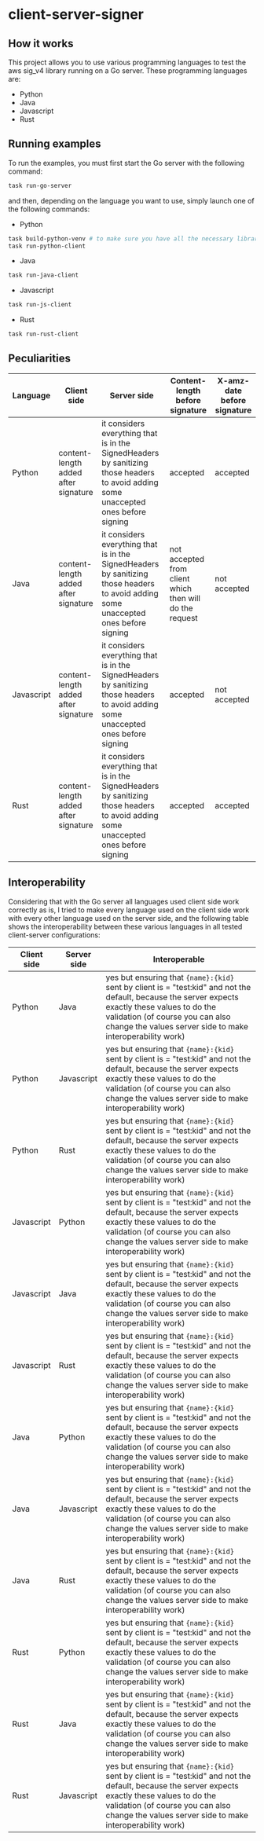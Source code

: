 # client-server-signer

## How it works

This project allows you to use various programming languages ​​to test the aws sig_v4 library running on a Go server. These programming languages ​​are:

- Python
- Java
- Javascript
- Rust

## Running examples

To run the examples, you must first start the Go server with the following command:

```bash
task run-go-server
```

and then, depending on the language you want to use, simply launch one of the following commands:

- Python

```bash
task build-python-venv # to make sure you have all the necessary libraries in the virtual environment
task run-python-client
```

- Java

```bash
task run-java-client
```

- Javascript

```bash
task run-js-client
```

- Rust

```bash
task run-rust-client
```

## Peculiarities

| Language | Client side | Server side | Content-length before signature | X-amz-date before signature |
| -------- | ----------- | ----------- | ------------------------------- | --------------------------- |
| Python | content-length added after signature | it considers everything that is in the SignedHeaders by sanitizing those headers to avoid adding some unaccepted ones before signing | accepted | accepted |
| Java | content-length added after signature | it considers everything that is in the SignedHeaders by sanitizing those headers to avoid adding some unaccepted ones before signing | not accepted from client which then will do the request | not accepted |
| Javascript | content-length added after signature | it considers everything that is in the SignedHeaders by sanitizing those headers to avoid adding some unaccepted ones before signing | accepted | not accepted |
| Rust | content-length added after signature | it considers everything that is in the SignedHeaders by sanitizing those headers to avoid adding some unaccepted ones before signing | accepted | accepted |

## Interoperability

Considering that with the Go server all languages used client side work correctly as is, I tried to make every language used on the client side work with every other language used on the server side, and the following table shows the interoperability between these various languages ​​in all tested client-server configurations:

| Client side | Server side | Interoperable |
| ----------- | ----------- | ------------- |
| Python | Java | yes but ensuring that `{name}:{kid}` sent by client is = "test:kid" and not the default, because the server expects exactly these values to do the validation (of course you can also change the values server side to make interoperability work) |
| Python | Javascript | yes but ensuring that `{name}:{kid}` sent by client is = "test:kid" and not the default, because the server expects exactly these values to do the validation (of course you can also change the values server side to make interoperability work) |
| Python | Rust | yes but ensuring that `{name}:{kid}` sent by client is = "test:kid" and not the default, because the server expects exactly these values to do the validation (of course you can also change the values server side to make interoperability work) |
| Javascript | Python | yes but ensuring that `{name}:{kid}` sent by client is = "test:kid" and not the default, because the server expects exactly these values to do the validation (of course you can also change the values server side to make interoperability work) |
| Javascript | Java | yes but ensuring that `{name}:{kid}` sent by client is = "test:kid" and not the default, because the server expects exactly these values to do the validation (of course you can also change the values server side to make interoperability work) |
| Javascript | Rust | yes but ensuring that `{name}:{kid}` sent by client is = "test:kid" and not the default, because the server expects exactly these values to do the validation (of course you can also change the values server side to make interoperability work) |
| Java | Python | yes but ensuring that `{name}:{kid}` sent by client is = "test:kid" and not the default, because the server expects exactly these values to do the validation (of course you can also change the values server side to make interoperability work) |
| Java | Javascript | yes but ensuring that `{name}:{kid}` sent by client is = "test:kid" and not the default, because the server expects exactly these values to do the validation (of course you can also change the values server side to make interoperability work) |
| Java | Rust | yes but ensuring that `{name}:{kid}` sent by client is = "test:kid" and not the default, because the server expects exactly these values to do the validation (of course you can also change the values server side to make interoperability work) |
| Rust | Python | yes but ensuring that `{name}:{kid}` sent by client is = "test:kid" and not the default, because the server expects exactly these values to do the validation (of course you can also change the values server side to make interoperability work) |
| Rust | Java | yes but ensuring that `{name}:{kid}` sent by client is = "test:kid" and not the default, because the server expects exactly these values to do the validation (of course you can also change the values server side to make interoperability work) |
| Rust | Javascript | yes but ensuring that `{name}:{kid}` sent by client is = "test:kid" and not the default, because the server expects exactly these values to do the validation (of course you can also change the values server side to make interoperability work) |
